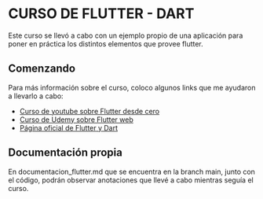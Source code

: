 # CURSO DE FLUTTER - DART

Este curso se llevó a cabo con un ejemplo propio de una aplicación para poner en práctica los distintos elementos que provee flutter.

## Comenzando

Para más información sobre el curso, coloco algunos links que me ayudaron a llevarlo a cabo:

  * [Curso de youtube sobre Flutter desde cero](https://youtube.com/playlist?list=PLutrh4gv1YI8ap4JO23lN81JOSZJ3i5OO&si=4Jjo3E3FvB5VVdLV)
  * [Curso de Udemy sobre Flutter web](https://www.udemy.com/course/flutter-web-fh/learn/lecture/26169418#overview)
  * [Página oficial de Flutter y Dart](https://docs.flutter.dev/)

## Documentación propia

En documentacion_flutter.md que se encuentra en la branch main, junto con el código, podrán observar anotaciones que llevé a cabo mientras seguía el curso.
